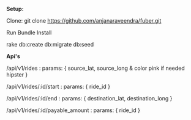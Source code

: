 <b>Setup:</b>

Clone: git clone https://github.com/anjanaraveendra/fuber.git

Run Bundle Install

rake db:create db:migrate db:seed

<b>Api's</b>

/api/v1/rides :   params: { source_lat, source_long & color pink if needed hipster }

/api/v1/rides/:id/start : params: { ride_id }

/api/v1/rides/:id/end : params: { destination_lat, destination_long }

/api/v1/rides/:id/payable_amount : params: { ride_id }

